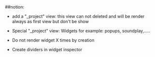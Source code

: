  	
##notion:
* add a "_project" view:
  this view can not deleted and will be render always as first view but don't be show

* Special "_project" view: Widgets
   for example: popups, soundplay,.....
   
* Do not render widget X times by creation
* Create dividers in widget inspector
